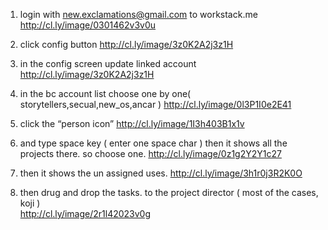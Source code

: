 1. login with new.exclamations@gmail.com  to workstack.me
http://cl.ly/image/0301462v3v0u

2. click config button 
http://cl.ly/image/3z0K2A2j3z1H

3. in the config screen update linked account 
http://cl.ly/image/3z0K2A2j3z1H
4. in the bc account list choose one by one( storytellers,secual,new_os,ancar ) 
http://cl.ly/image/0l3P1I0e2E41
5. click the “person icon”
http://cl.ly/image/1I3h403B1x1v
7. and type space key ( enter one space char ) then it shows all the projects there. so choose one. 
http://cl.ly/image/0z1g2Y2Y1c27
8. then it shows the un assigned uses. 
http://cl.ly/image/3h1r0j3R2K0O
9. then drug and drop the tasks. to the project director ( most of the  cases, koji )   
http://cl.ly/image/2r1l42023v0g
